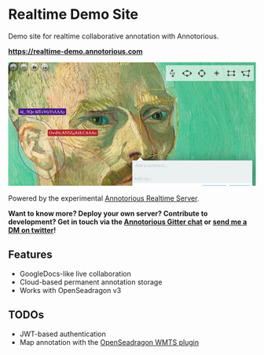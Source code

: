 # Realtime Demo Site

Demo site for realtime collaborative annotation with Annotorious.

__<https://realtime-demo.annotorious.com>__

![Social preview image](social.jpg)

Powered by the experimental
[Annotorious Realtime Server](https://github.com/recogito/realtime-annotation-server).

__Want to know more? Deploy your own server? Contribute to development? Get in touch via the 
[Annotorious Gitter chat](https://gitter.im/recogito/annotorious) or
[send me a DM on twitter](https://twitter.com/aboutgeo)!__

## Features

- GoogleDocs-like live collaboration
- Cloud-based permanent annotation storage
- Works with OpenSeadragon v3

## TODOs

- JWT-based authentication
- Map annotation with the [OpenSeadragon WMTS plugin](https://github.com/recogito/openseadragon-wmts)

